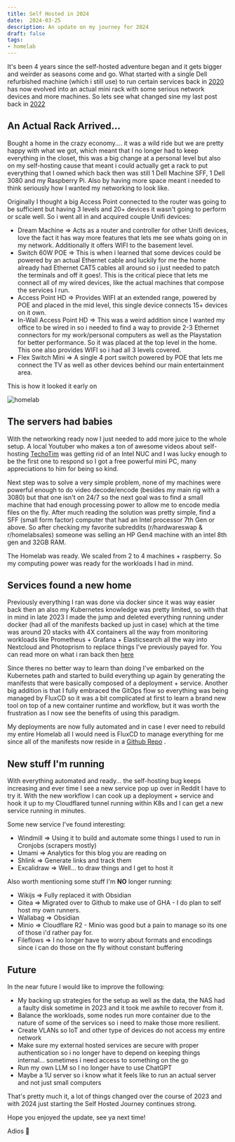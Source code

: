 ```yaml
---
title: Self Hosted in 2024
date:  2024-03-25
description: An update on my journey for 2024
draft: false
tags: 
- homelab
---
```


It's been 4 years since the self-hosted adventure began and it gets bigger and weirder as seasons come and go. What started with a single Dell refurbished machine (which i still use) to run certain services back in [2020](https://mvaldes.dev/blog/docker-home-setup/) has now evolved into an actual mini rack with some serious network devices and more machines. So lets see what changed sine my last post back in [2022](https://mvaldes.dev/blog/selfhosted-2022)

## An Actual Rack Arrived...
Bought a home in the crazy economy.... it was a wild ride but we are pretty happy with what we got, which meant that I no longer had to keep everything in the closet, this was a big change at a personal level but also on my self-hosting cause that meant i could actually get a rack to put everything that I owned which back then was still 1 Dell Machine SFF, 1 Dell 3080 and my Raspberry Pi. Also by having more space meant i needed to think seriously how I wanted my networking to look like. 

Originally I thought a big Access Point connected to the router was going to be sufficient but having 3 levels and 20+ devices it wasn't going to perform or scale well. So i went all in and acquired couple Unifi devices:

- Dream Machine => Acts as a router and controller for other Unifi devices, love the fact it has way more features that lets me see whats going on in my network. Additionally it offers WIFI to the basement level.
- Switch 60W POE => This is when i learned that some devices could be powered by an actual Ethernet cable and luckily for me the home already had Ethernet CAT5 cables all around so i just needed to patch the terminals and off it goes!. This is the critical piece that lets me connect all of my wired devices, like the actual machines that compose the services I run.
- Access Point HD => Provides WIFI at an extended range, powered by POE and placed in the mid level, this single device connects 15+ devices on it own.
- In-Wall Access Point HD => This was a weird addition since I wanted my office to be wired in so i needed to find a way to provide 2-3 Ethernet connectors for my work/personal computers as well as the Playstation for better performance. So it was placed at the top level in the home. This one also provides WIFI so i had all 3 levels covered.
- Flex Switch Mini => A single 4 port switch powered by POE that lets me connect the TV as well as other devices behind our main entertainment area.

This is how it looked it early on

<img src="https://s3.mvaldes.dev/blog/homelab.jpeg" alt="homelab" />

## The servers had babies
With the networking ready now I just needed to add more juice to the whole setup. A local Youtuber who makes a ton of awesome videos about self-hosting [TechoTim](https://techno-tim.github.io/) was getting rid of an Intel NUC and I was lucky enough to be the first one to respond so I got a free powerful mini PC, many appreciations to him for being so kind.

Next step was to solve a very simple problem, none of my machines were powerful enough to do video decode/encode (besides my main rig with a 3080) but that one isn't on 24/7 so the next goal was to find a small machine that had enough processing power to allow me to encode media files on the fly. After much reading the solution was pretty simple, find a SFF (small form factor) computer that had an Intel processor 7th Gen or above. So  after checking my favorite subreddits (r/hardwareswap & r/homelabsales) someone was selling an HP Gen4 machine with an intel 8th gen and 32GB RAM. 

The Homelab was ready. We scaled from 2 to 4 machines + raspberry. So my computing power was ready for the workloads I had in mind.

## Services found a new home
Previously everything I ran was done via docker since it was way easier back then an also my Kubernetes knowledge was pretty limited, so with that in mind in late 2023 I made the jump and deleted everything running under docker (had all of the manifests backed up just in case) which at the time was around 20 stacks with 4X containers all the way from monitoring workloads like Prometheus  + Grafana + Elasticsearch all the way into Nextcloud and Photoprism to replace things I've previously payed for. You can read more on what i ran back then [here](https://mvaldes.dev/blog/selfhosted-2022/)

Since theres no better way to learn than doing I've embarked on the Kubernetes path and started to build everything up again by generating the manifests that were basically composed of a deployment + service. Another big addition is that I fully embraced the GitOps flow so everything was being managed by FluxCD so it was a bit complicated at first to learn a brand new tool on top of a new container runtime and workflow, but it was worth the frustration as I now see the benefits of using this paradigm.

My deployments are now fully automated and in case I ever need to rebuild my entire Homelab all I would need is FluxCD to manage everything for me since all of the manifests now reside in a [Github Repo](https://github.com/mvaldes14/k8s-apps/) .

## New stuff I'm running
With everything automated and ready... the self-hosting bug keeps increasing and ever time I see a new service pop up over in Reddit I have to try it. With the new workflow I can cook up a deployment + service and hook it up to my Cloudflared tunnel running within K8s and I can get a new service running in minutes.

Some new service I've found interesting:

- Windmill => Using it to build and automate some things I used to run in Cronjobs (scrapers mostly)
- Umami => Analytics for this blog you are reading on
- Shlink => Generate links and track them
- Excalidraw => Well... to draw things and I get to host it

Also worth mentioning some stuff I'm __NO__ longer running:

- Wikijs => Fully replaced it with Obsidian
- Gitea => Migrated over to Github to make use of GHA - I do plan to self host my own runners.
- Wallabag => Obsidian
- Minio => Cloudflare R2 - Minio was good but a pain to manage so its one of those i'd rather pay for.
- Fileflows => I no longer have to worry about formats and encodings since i can do those on the fly without constant buffering

## Future 
In the near future I would like to improve the following:
- My backing up strategies for the setup as well as the data, the NAS had a faulty disk sometime in 2023 and it took me awhile to recover from it.
- Balance the workloads, some nodes run more container due to the nature of some of the services so i need to make those more resilient.
- Create VLANs so IoT and other type of devices do not access my entire network
- Make sure my external hosted services are secure with proper authentication so i no longer have to depend on keeping things internal... sometimes i need access to something on the go
- Run my own LLM so I no longer have to use ChatGPT
- Maybe a 1U server so i know what it feels like to run an actual server and not just small computers

That's pretty much it, a lot of things changed over the course of 2023 and with 2024 just starting the Self Hosted Journey continues strong.

Hope you enjoyed the update, see ya next time!

Adios 👋


